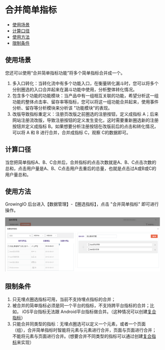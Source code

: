 # 合并简单指标

* [使用场景](combine.md#shi-yong-chang-jing)
* [计算口径](combine.md#ji-suan-kou-jing)
* [使用方法](combine.md#shi-yong-fang-fa)
* [限制条件](combine.md#xian-zhi-tiao-jian)

## 使用场景

您还可以使用“合并简单指标功能”将多个简单指标合并成一个。

1. 多入口转化：当转化流中有多个功能入口，在衡量转化漏斗时，您可以将多个分别圈选的入口合并起来在漏斗功能中使用，分析整体转化情况。
2. 包含多个功能的功能模块：当产品中有一组相互关联的功能，希望分析这一组功能的整体点击率、留存率等指标，您可以将这一组功能合并起来，使用事件分析、留存等分析模块来分析该 "功能模块"的表现。
3. 改版导致指标重定义：注册页改版之前圈选的注册按钮，定义成指标 A；后来网站注册流改版，导致注册按钮的定义发生变化，这时需要重新圈选新的注册按钮并定义成指标 B。如果想要分析注册按钮在改版前后的点击和转化情况，可以将 A 和 B 进行合并，合并成指标 C，观察 C的数据即可。

## 计算口径

当您把简单指标A、B、C合并后，合并指标的点击次数就是A、B、C点击次数的总和，点击用户量是A、B、C点击用户去重后的总量，也就是点击过A或B或C的用户量总和。

## 使用方法

 GrowingIO 后台进入【数据管理】-【圈选指标】，点击 "合并简单指标" 即可进行操作。

![&#x5408;&#x5E76;&#x7B80;&#x5355;&#x6307;&#x6807;](../../../.gitbook/assets/image%20%28123%29.png)

## 限制条件

1. 只无埋点圈选指标可用，当前不支持埋点指标的合并；
2. 被合并的简单指标必须是同一个平台的指标，不支持跨平台指标的合并；比如， iOS平台指标无法跟 Android平台指标做合并。（这种情况可以创建[复合指标](complex.md)）
3. 只能合并同类型的指标：无埋点圈选可以定义一个元素，或者一个页面（组），合并简单指标时智能将元素与元素进行合并，页面与页面进行合并；不能将元素与页面进行合并。\(想要合并不同类型的指标可以通过创建[复合指标](complex.md)来实现）



